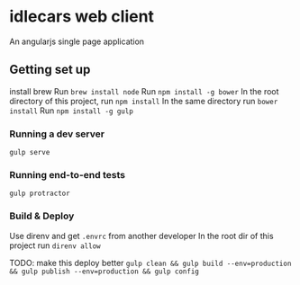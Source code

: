 # idlecars web client
An angularjs single page application

## Getting set up
install brew
Run `brew install node`
Run `npm install -g bower`
In the root directory of this project, run `npm install`
In the same directory run `bower install`
Run `npm install -g gulp`

### Running a dev server
`gulp serve`

### Running end-to-end tests
`gulp protractor`

### Build & Deploy
Use direnv and get `.envrc` from another developer
In the root dir of this project run `direnv allow`

TODO: make this deploy better
`gulp clean && gulp build --env=production && gulp publish --env=production && gulp config`
